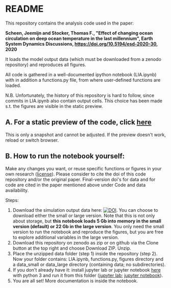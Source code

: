 # README

This repository contains the analysis code used in the paper:

**Scheen, Jeemijn and Stocker, Thomas F., "Effect of changing ocean circulation on deep ocean temperature in the last millennium", Earth System Dynamics Discussions, https://doi.org/10.5194/esd-2020-30, 2020**

It loads the model output data (which must be downloaded from a zenodo repository) and reproduces all figures.

All code is gathered in a well-documented ipython notebook (LIA.ipynb) with in addition a functions.py file, from where user-defined functions are loaded.  

N.B. Unfortunately, the history of this repository is hard to follow, since commits in LIA.ipynb also contain output cells. This choice has been made s.t. the figures are visible in the static preview.  

## A. For a static preview of the code, click [here](https://github.com/jeemijn/LIA/blob/master/LIA.ipynb)
This is only a snapshot and cannot be adjusted. If the preview doesn't work, reload or switch browser. 

## B. How to run the notebook yourself:
Make any changes you want, or reuse specific functions or figures in your own research ([license](https://github.com/jeemijn/LIA/blob/master/LICENSE)). Please consider to cite the doi of this code repository and/or the original paper. Final-version doi's for data and for code are cited in the paper mentioned above under Code and data availability.

Steps:
1. Download the simulation output data here: [![DOI](https://zenodo.org/badge/DOI/10.5281/zenodo.4022927.svg)](https://doi.org/10.5281/zenodo.4022927). You can choose to download either the small or large version. Note that this is not only about storage, but **this notebook loads 5 Gb into memory in the small version (default) or 22 Gb in the large version**. You only need the small version to run the notebook and reproduce the figures, but you are free to explore additional variables in the large version.
2. Download this repository on zenodo as zip or on github via the Clone button at the top right and choose Download ZIP. Unzip.
3. Place the unzipped data folder (step 1) inside the repository (step 2). Now your folder contains: LIA.ipynb, functions.py, figures directory and a data_small or data_large directory (containing data; no subdirectories).
4. If you don't already have it: install jupyter lab or jupyter notebook [here](https://jupyter.org/install) with python 3 and run it from this folder ([jupyter lab](https://jupyterlab.readthedocs.io/en/latest/getting_started/starting.html); [jupyter notebook](https://jupyter.readthedocs.io/en/latest/running.html)). 
5. You are all set! More documentation is inside the notebook.  
